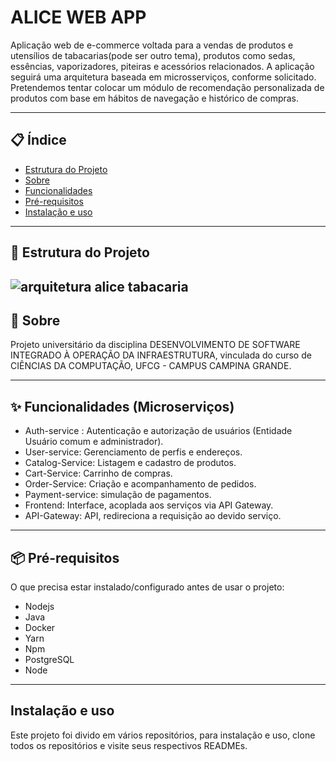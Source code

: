 # ALICE WEB APP

Aplicação web de e-commerce voltada para a vendas de produtos e utensílios de tabacarias(pode ser outro tema), produtos como sedas, essências, vaporizadores, piteiras e acessórios relacionados. A aplicação seguirá uma arquitetura baseada em microsserviços, conforme solicitado. Pretendemos tentar colocar um módulo de recomendação personalizada de produtos com base em hábitos de navegação e histórico de compras.

---

## 📋 Índice
- [Estrutura do Projeto](#-estrutura-do-projeto)
- [Sobre](#-sobre)
- [Funcionalidades](#-funcionalidades)
- [Pré-requisitos](#-pré-requisitos)
- [Instalação e uso](#-instalação-uso)
  
---

## 📂 Estrutura do Projeto
![arquitetura alice tabacaria](https://github.com/user-attachments/assets/f9b2bb15-6bc7-4782-bd70-b55324ddefda)
---
## 📖 Sobre
Projeto universitário da disciplina DESENVOLVIMENTO DE SOFTWARE INTEGRADO À OPERAÇÃO DA INFRAESTRUTURA, vinculada do curso de CIÊNCIAS DA COMPUTAÇÃO, UFCG - CAMPUS CAMPINA GRANDE.

---

## ✨ Funcionalidades (Microserviços)
- Auth-service : Autenticação e autorização de usuários (Entidade Usuário comum e administrador).
- User-service: Gerenciamento de perfis e endereços.
- Catalog-Service: Listagem e cadastro de produtos.
- Cart-Service: Carrinho de compras.
- Order-Service: Criação e acompanhamento de pedidos.
- Payment-service: simulação de pagamentos.
- Frontend: Interface, acoplada aos serviços via API Gateway.
- API-Gateway: API, redireciona a requisição ao devido serviço.

---

## 📦 Pré-requisitos
O que precisa estar instalado/configurado antes de usar o projeto:
- Nodejs
- Java
- Docker
- Yarn
- Npm
- PostgreSQL
- Node

---
## Instalação e uso
Este projeto foi divido em vários repositórios, para instalação e uso, clone todos os repositórios e visite seus respectivos READMEs.

